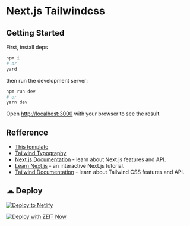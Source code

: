 #  Next.js Tailwindcss

## Getting Started

First, install deps
```bash
npm i
# or
yard
```
then run the development server:

```bash
npm run dev
# or
yarn dev
```

Open [http://localhost:3000](http://localhost:3000) with your browser to see the result.

## Refference
- [This template](https://github.com/Jfelix61/nextjs-starter-blog)
- [Tailwind Typography](https://github.com/tailwindlabs/tailwindcss-typography)
- [Next.js Documentation](https://nextjs.org/docs) - learn about Next.js features and API.
- [Learn Next.js](https://nextjs.org/learn) - an interactive Next.js tutorial.
- [Tailwind Documentation](https://tailwindcss.com/) - learn about Tailwind CSS features and API.

## ☁ Deploy

[![Deploy to Netlify](https://www.netlify.com/img/deploy/button.svg)](https://app.netlify.com/start/deploy?repository=https://github.com/mcseptian/mcseptian.github.io)

[![Deploy with ZEIT Now](https://zeit.co/button)](https://zeit.co/import/project?template=https://github.com/mcseptian/mcseptian.github.io)
